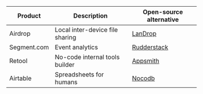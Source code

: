 | Product       |Description | Open-source alternative |
| ------------- |-------------|------------|
| Airdrop       | Local inter-device file sharing |[LanDrop](https://landrop.app/#downloads)                | 
| Segment.com   | Event analytics                 |[Rudderstack](https://rudderstack.com/)                  | 
| Retool        | No-code internal tools builder  |[Appsmith](https://github.com/appsmithorg/appsmith)      | 
| Airtable      | Spreadsheets for humans         | [Nocodb](www.nocodb.com)                                |
